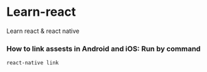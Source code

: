# Learn-react
Learn react &amp; react native

### How to link assests in Android and iOS: Run by command

`react-native link`